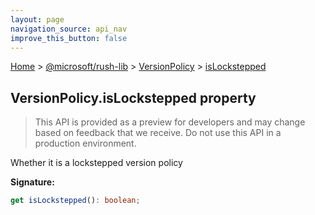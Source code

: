 ```yaml
---
layout: page
navigation_source: api_nav
improve_this_button: false
---
```



[Home](./index.md) &gt; [@microsoft/rush-lib](./rush-lib.md) &gt; [VersionPolicy](./rush-lib.versionpolicy.md) &gt; [isLockstepped](./rush-lib.versionpolicy.islockstepped.md)

## VersionPolicy.isLockstepped property

> This API is provided as a preview for developers and may change based on feedback that we receive. Do not use this API in a production environment.
>

Whether it is a lockstepped version policy

<b>Signature:</b>

```typescript
get isLockstepped(): boolean;
```
